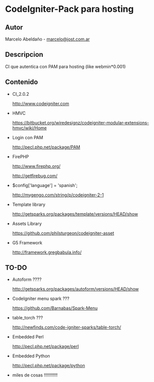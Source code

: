 CodeIgniter-Pack para hosting
==================

Autor
------

Marcelo Abeldaño - <marcelo@jost.com.ar>

Descripcion
-----------

CI que autentica con PAM para hosting (like webmin*0.001)


Contenido
--------
* CI_2.0.2

	http://www.codeigniter.com
	
* HMVC 

	https://bitbucket.org/wiredesignz/codeigniter-modular-extensions-hmvc/wiki/Home

* Login con PAM

	http://pecl.php.net/package/PAM


* FirePHP

	http://www.firephp.org/

	http://getfirebug.com/


* $config['language']	= 'spanish'; 
	
	http://mygengo.com/string/p/codeigniter-2-1


* Template library 

	http://getsparks.org/packages/template/versions/HEAD/show


* Assets Library

	https://github.com/philsturgeon/codeigniter-asset	
	
	
* G5 Framework

	http://framework.gregbabula.info/
	
	
TO-DO
---------------------------

* Autoform ????
	
	http://getsparks.org/packages/autoform/versions/HEAD/show

* CodeIgniter menu spark ???

	https://github.com/Barnabas/Spark-Menu
	
* table_torch ???

	http://newfinds.com/code-igniter-sparks/table-torch/

* Embedded Perl

	http://pecl.php.net/package/perl

* Embedded Python

	http://pecl.php.net/package/python

* miles de cosas !!!!!!!!!!!

